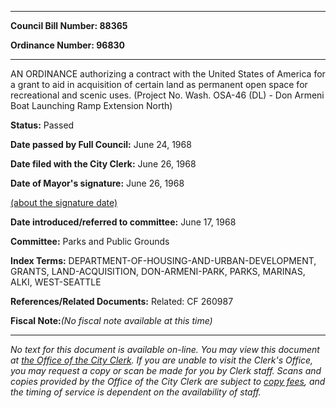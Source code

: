 

********

**Council Bill Number: 88365**
   
**Ordinance Number: 96830**
********

 AN ORDINANCE authorizing a contract with the United States of America for a grant to aid in acquisition of certain land as permanent open space for recreational and scenic uses. (Project No. Wash. OSA-46 (DL) - Don Armeni Boat Launching Ramp Extension North)

**Status:** Passed
   
**Date passed by Full Council:** June 24, 1968
   
**Date filed with the City Clerk:** June 26, 1968
   
**Date of Mayor's signature:** June 26, 1968
   
[(about the signature date)](/~public/approvaldate.htm)
   
   
   
**Date introduced/referred to committee:** June 17, 1968
   
**Committee:** Parks and Public Grounds
   
   
**Index Terms:** DEPARTMENT-OF-HOUSING-AND-URBAN-DEVELOPMENT, GRANTS, LAND-ACQUISITION, DON-ARMENI-PARK, PARKS, MARINAS, ALKI, WEST-SEATTLE

**References/Related Documents:** Related: CF 260987

**Fiscal Note:**_(No fiscal note available at this time)_
********

_No text for this document is available on-line. You may view this document at [the Office of the City Clerk](http://www.seattle.gov/leg/clerk/contactUs.htm). If you are unable to visit the Clerk's Office, you may request a copy or scan be made for you by Clerk staff. Scans and copies provided by the Office of the City Clerk are subject to [copy fees](http://clerk.seattle.gov/~public/clerkfees.htm), and the timing of service is dependent on the availability of staff._

